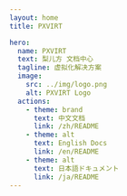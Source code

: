 ```yaml
---
layout: home
title: PXVIRT

hero:
  name: PXVIRT
  text: 梨儿方 文档中心
  tagline: 虚拟化解决方案
  image:
    src: ../img/logo.png
    alt: PXVIRT Logo
  actions:
    - theme: brand
      text: 中文文档
      link: /zh/README
    - theme: alt
      text: English Docs
      link: /en/README
    - theme: alt
      text: 日本語ドキュメント
      link: /ja/README
---
```


